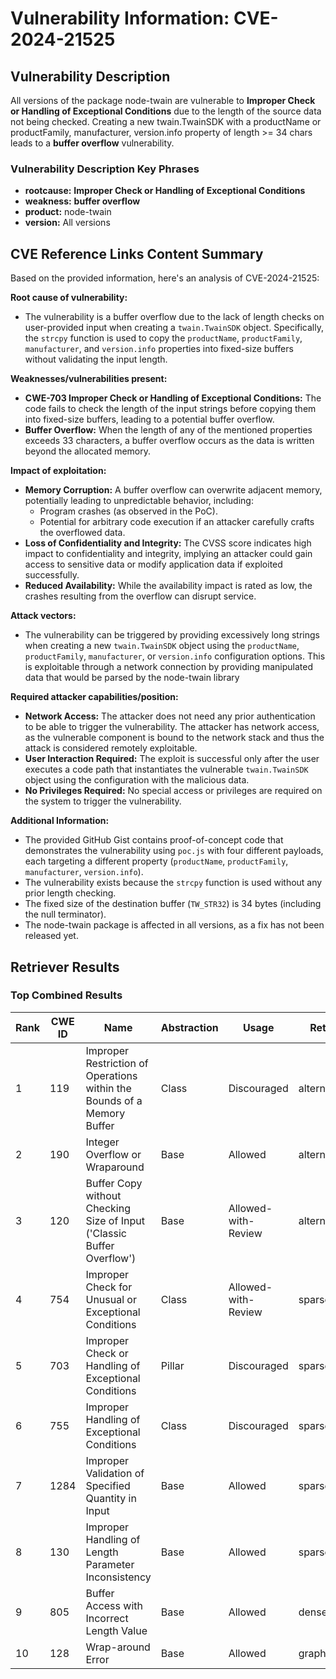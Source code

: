 # Vulnerability Information: CVE-2024-21525

## Vulnerability Description
All versions of the package node-twain are vulnerable to **Improper Check or Handling of Exceptional Conditions** due to the length of the source data not being checked. Creating a new twain.TwainSDK with a productName or productFamily, manufacturer, version.info property of length >= 34 chars leads to a **buffer overflow** vulnerability.

### Vulnerability Description Key Phrases
- **rootcause:** **Improper Check or Handling of Exceptional Conditions**
- **weakness:** **buffer overflow**
- **product:** node-twain
- **version:** All versions

## CVE Reference Links Content Summary
Based on the provided information, here's an analysis of CVE-2024-21525:

**Root cause of vulnerability:**
- The vulnerability is a buffer overflow due to the lack of length checks on user-provided input when creating a `twain.TwainSDK` object. Specifically, the `strcpy` function is used to copy the `productName`, `productFamily`, `manufacturer`, and `version.info` properties into fixed-size buffers without validating the input length.

**Weaknesses/vulnerabilities present:**
- **CWE-703 Improper Check or Handling of Exceptional Conditions:** The code fails to check the length of the input strings before copying them into fixed-size buffers, leading to a potential buffer overflow.
- **Buffer Overflow:** When the length of any of the mentioned properties exceeds 33 characters, a buffer overflow occurs as the data is written beyond the allocated memory.

**Impact of exploitation:**
- **Memory Corruption:**  A buffer overflow can overwrite adjacent memory, potentially leading to unpredictable behavior, including:
     - Program crashes (as observed in the PoC).
     - Potential for arbitrary code execution if an attacker carefully crafts the overflowed data.
-  **Loss of Confidentiality and Integrity:** The CVSS score indicates high impact to confidentiality and integrity, implying an attacker could gain access to sensitive data or modify application data if exploited successfully.
- **Reduced Availability:** While the availability impact is rated as low, the crashes resulting from the overflow can disrupt service.

**Attack vectors:**
- The vulnerability can be triggered by providing excessively long strings when creating a new `twain.TwainSDK` object using the `productName`, `productFamily`, `manufacturer`, or `version.info` configuration options. This is exploitable through a network connection by providing manipulated data that would be parsed by the node-twain library

**Required attacker capabilities/position:**
- **Network Access:** The attacker does not need any prior authentication to be able to trigger the vulnerability. The attacker has network access, as the vulnerable component is bound to the network stack and thus the attack is considered remotely exploitable.
- **User Interaction Required:** The exploit is successful only after the user executes a code path that instantiates the vulnerable `twain.TwainSDK` object using the configuration with the malicious data.
- **No Privileges Required:** No special access or privileges are required on the system to trigger the vulnerability.

**Additional Information:**

- The provided GitHub Gist contains proof-of-concept code that demonstrates the vulnerability using `poc.js` with four different payloads, each targeting a different property (`productName`, `productFamily`, `manufacturer`, `version.info`).
- The vulnerability exists because the `strcpy` function is used without any prior length checking.
- The fixed size of the destination buffer (`TW_STR32`) is 34 bytes (including the null terminator).
- The node-twain package is affected in all versions, as a fix has not been released yet.

## Retriever Results

### Top Combined Results

| Rank | CWE ID | Name | Abstraction | Usage  | Retrievers | Individual Scores |
|------|--------|------|-------------|-------|------------|-------------------|
| 1 | 119 | Improper Restriction of Operations within the Bounds of a Memory Buffer | Class | Discouraged | alternate_terms | 1.000 |
| 2 | 190 | Integer Overflow or Wraparound | Base | Allowed | alternate_terms | 0.800 |
| 3 | 120 | Buffer Copy without Checking Size of Input ('Classic Buffer Overflow') | Base | Allowed-with-Review | alternate_terms | 0.700 |
| 4 | 754 | Improper Check for Unusual or Exceptional Conditions | Class | Allowed-with-Review | sparse | 0.378 |
| 5 | 703 | Improper Check or Handling of Exceptional Conditions | Pillar | Discouraged | sparse | 0.371 |
| 6 | 755 | Improper Handling of Exceptional Conditions | Class | Discouraged | sparse | 0.339 |
| 7 | 1284 | Improper Validation of Specified Quantity in Input | Base | Allowed | sparse | 0.329 |
| 8 | 130 | Improper Handling of Length Parameter Inconsistency | Base | Allowed | sparse | 0.301 |
| 9 | 805 | Buffer Access with Incorrect Length Value | Base | Allowed | dense | 0.554 |
| 10 | 128 | Wrap-around Error | Base | Allowed | graph | 0.003 |

